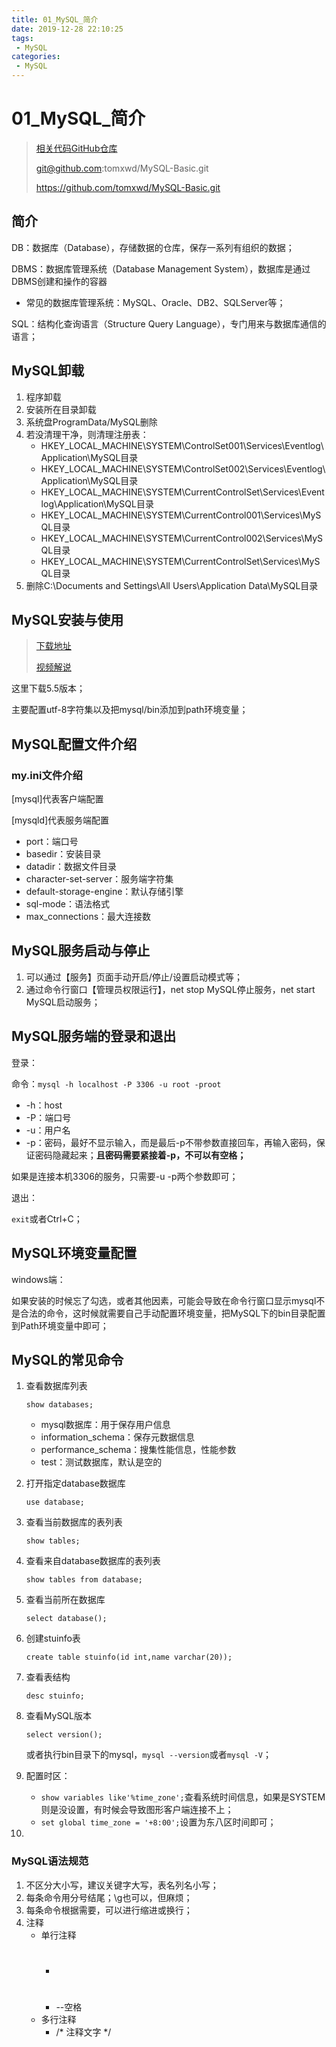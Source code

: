 ```yaml
---
title: 01_MySQL_简介
date: 2019-12-28 22:10:25
tags: 
 - MySQL
categories:
 - MySQL
---
```


# 01_MySQL_简介

> [相关代码GitHub仓库](https://github.com/tomxwd/MySQL-Basic)
>
> git@github.com:tomxwd/MySQL-Basic.git
>
> https://github.com/tomxwd/MySQL-Basic.git

## 简介

DB：数据库（Database），存储数据的仓库，保存一系列有组织的数据；

DBMS：数据库管理系统（Database Management System），数据库是通过DBMS创建和操作的容器

- 常见的数据库管理系统：MySQL、Oracle、DB2、SQLServer等；

SQL：结构化查询语言（Structure Query Language），专门用来与数据库通信的语言；



## MySQL卸载

1. 程序卸载
2. 安装所在目录卸载
3. 系统盘ProgramData/MySQL删除
4. 若没清理干净，则清理注册表：
   - HKEY_LOCAL_MACHINE\SYSTEM\ControlSet001\Services\Eventlog\Application\MySQL目录
   - HKEY_LOCAL_MACHINE\SYSTEM\ControlSet002\Services\Eventlog\Application\MySQL目录
   - HKEY_LOCAL_MACHINE\SYSTEM\CurrentControlSet\Services\Eventlog\Application\MySQL目录
   - HKEY_LOCAL_MACHINE\SYSTEM\CurrentControl001\Services\MySQL目录
   - HKEY_LOCAL_MACHINE\SYSTEM\CurrentControl002\Services\MySQL目录
   - HKEY_LOCAL_MACHINE\SYSTEM\CurrentControlSet\Services\MySQL目录
5. 删除C:\Documents and Settings\All Users\Application Data\MySQL目录



## MySQL安装与使用

> [下载地址](https://downloads.mysql.com/archives/community/)
>
> [视频解说](https://www.bilibili.com/video/av21400736?p=7)

这里下载5.5版本；

主要配置utf-8字符集以及把mysql/bin添加到path环境变量；



## MySQL配置文件介绍

### my.ini文件介绍

[mysql]代表客户端配置

[mysqld]代表服务端配置

- port：端口号
- basedir：安装目录
- datadir：数据文件目录
- character-set-server：服务端字符集
- default-storage-engine：默认存储引擎
- sql-mode：语法格式
- max_connections：最大连接数



## MySQL服务启动与停止

1. 可以通过【服务】页面手动开启/停止/设置启动模式等；
2. 通过命令行窗口【管理员权限运行】，net stop MySQL停止服务，net start MySQL启动服务；



## MySQL服务端的登录和退出

登录：

命令：`mysql -h localhost -P 3306 -u root -proot`

- -h：host
- -P：端口号
- -u：用户名
- -p：密码，最好不显示输入，而是最后-p不带参数直接回车，再输入密码，保证密码隐藏起来；**且密码需要紧接着-p，不可以有空格；**

如果是连接本机3306的服务，只需要-u -p两个参数即可；

退出：

`exit`或者Ctrl+C；



## MySQL环境变量配置

windows端：

如果安装的时候忘了勾选，或者其他因素，可能会导致在命令行窗口显示mysql不是合法的命令，这时候就需要自己手动配置环境变量，把MySQL下的bin目录配置到Path环境变量中即可；



## MySQL的常见命令

1. 查看数据库列表

   `show databases;`

   - mysql数据库：用于保存用户信息
   - information_schema：保存元数据信息
   - performance_schema：搜集性能信息，性能参数
   - test：测试数据库，默认是空的

2. 打开指定database数据库

   `use database;`

3. 查看当前数据库的表列表

   `show tables;`

4. 查看来自database数据库的表列表

   `show tables from database;`

5. 查看当前所在数据库

   `select database();`

6. 创建stuinfo表

   `create table stuinfo(id int,name varchar(20));`

7. 查看表结构

   `desc stuinfo;`

8. 查看MySQL版本

   `select version();`

   或者执行bin目录下的mysql，`mysql --version`或者`mysql -V`；

9. 配置时区：

   - `show variables like'%time_zone';`查看系统时间信息，如果是SYSTEM则是没设置，有时候会导致图形客户端连接不上；
   - `set global time_zone = '+8:00';`设置为东八区时间即可；

10. 



### MySQL语法规范

1. 不区分大小写，建议关键字大写，表名列名小写；
2. 每条命令用分号结尾；\g也可以，但麻烦；
3. 每条命令根据需要，可以进行缩进或换行；
4. 注释
   - 单行注释
     - #
     - --空格
   - 多行注释
     - /* 注释文字 */









